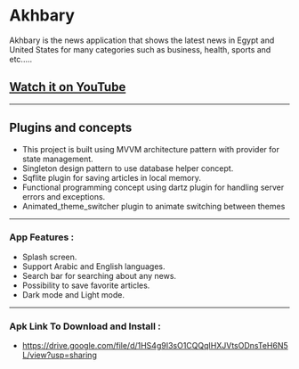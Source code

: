 # Akhbary

Akhbary is the news application that shows the latest news in Egypt and United States for many
categories such as business, health, sports and etc.....

## [Watch it on YouTube](https://www.youtube.com/watch?v=4i8RgFNDDRs)

-----------------------------------------------------------------------------

## Plugins and concepts

- This project is built using MVVM architecture pattern with provider for state management.
- Singleton design pattern to use database helper concept.
- Sqflite plugin for saving articles in local memory.
- Functional programming concept using dartz plugin for handling server errors and exceptions.
- Animated_theme_switcher plugin to animate switching between themes

-----------------------------------------------------------------------------

### App Features :

- Splash screen.
- Support Arabic and English languages.
- Search bar for searching about any news.
- Possibility to save favorite articles.
- Dark mode and Light mode.

-----------------------------------------------------------------------------

### Apk Link To Download and Install :

- https://drive.google.com/file/d/1HS4g9I3sO1CQQqIHXJVtsODnsTeH6N5L/view?usp=sharing